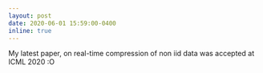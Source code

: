 ```yaml
---
layout: post
date: 2020-06-01 15:59:00-0400
inline: true
---
```


My latest paper, on real-time compression of non iid data was accepted at ICML 2020 :O
